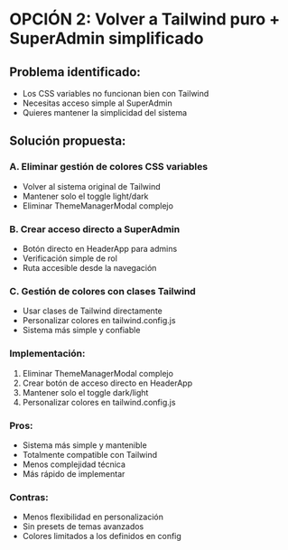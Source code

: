 # OPCIÓN 2: Volver a Tailwind puro + SuperAdmin simplificado

## Problema identificado:
- Los CSS variables no funcionan bien con Tailwind
- Necesitas acceso simple al SuperAdmin
- Quieres mantener la simplicidad del sistema

## Solución propuesta:

### A. Eliminar gestión de colores CSS variables
- Volver al sistema original de Tailwind
- Mantener solo el toggle light/dark
- Eliminar ThemeManagerModal complejo

### B. Crear acceso directo a SuperAdmin
- Botón directo en HeaderApp para admins
- Verificación simple de rol
- Ruta accesible desde la navegación

### C. Gestión de colores con clases Tailwind
- Usar clases de Tailwind directamente
- Personalizar colores en tailwind.config.js
- Sistema más simple y confiable

### Implementación:
1. Eliminar ThemeManagerModal complejo
2. Crear botón de acceso directo en HeaderApp
3. Mantener solo el toggle dark/light
4. Personalizar colores en tailwind.config.js

### Pros:
- Sistema más simple y mantenible
- Totalmente compatible con Tailwind
- Menos complejidad técnica
- Más rápido de implementar

### Contras:
- Menos flexibilidad en personalización
- Sin presets de temas avanzados
- Colores limitados a los definidos en config
